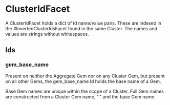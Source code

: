 # ClusterIdFacet

A ClusterIdFacet holds a dict of Id name/value pairs.
These are indexed in the #InvertedClusterIdsFacet
found in the same Cluster.
The names and values are strings without whitespaces.

## Ids

### gem_base_name

Present on neither the Aggregate Gem nor on
any Cluster Gem, but present on all other 
Gems, the gem_base_name Id holds the base
name of a Gem.

Base Gem names are unique within the scope
of a Cluster. Full Gem names are constructed
from a Cluster Gem name, "." and the base
Gem name.
